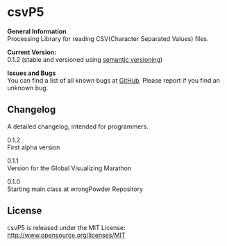 # csvP5

**General Information**  
Processing Library for reading CSV(Character Separated Values) files.    
   
**Current Version:**  
0.1.2 (stable and versioned using [semantic versioning](http://semver.org/))   
  
**Issues and Bugs**  
You can find a list of all known bugs at [GitHub](https://github.com/subtub/csvP5/issues). Please report if you find an unknown bug.  


## Changelog  
A detailed changelog, intended for programmers.  
  
0.1.2  
First alpha version  
  
0.1.1  
Version for the Global Visualizing Marathon  
  
0.1.0  
Starting main class at wrongPowder Repository  
  
## License 
csvP5 is released under the MIT License: http://www.opensource.org/licenses/MIT
